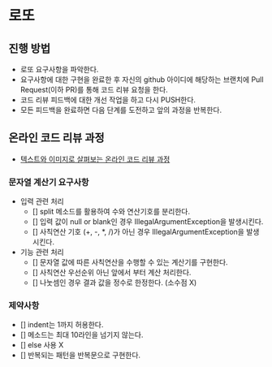 # 로또

## 진행 방법

* 로또 요구사항을 파악한다.
* 요구사항에 대한 구현을 완료한 후 자신의 github 아이디에 해당하는 브랜치에 Pull Request(이하 PR)를 통해 코드 리뷰 요청을 한다.
* 코드 리뷰 피드백에 대한 개선 작업을 하고 다시 PUSH한다.
* 모든 피드백을 완료하면 다음 단계를 도전하고 앞의 과정을 반복한다.

## 온라인 코드 리뷰 과정

* [텍스트와 이미지로 살펴보는 온라인 코드 리뷰 과정](https://github.com/next-step/nextstep-docs/tree/master/codereview)

### 문자열 계산기 요구사항

- 입력 관련 처리
    - [] split 메소드를 활용하여 수와 연산기호를 분리한다.
    - [] 입력 값이 null or blank인 경우 IllegalArgumentException을 발생시킨다.
    - [] 사칙연산 기호 (+, -, *, /)가 아닌 경우 IllegalArgumentException을 발생시킨다.
- 기능 관련 처리
    - [] 문자열 값에 따른 사칙연산을 수행할 수 있는 계산기를 구현한다.
    - [] 사칙연산 우선순위 아닌 앞에서 부터 계산 처리한다.
    - [] 나눗셈인 경우 결과 값을 정수로 한정한다. (소수점 X)

### 제약사항

- [] indent는 1까지 허용한다.
- [] 메소드는 최대 10라인을 넘기지 않는다.
- [] else 사용 X
- [] 반복되는 패턴을 반복문으로 구현한다.
